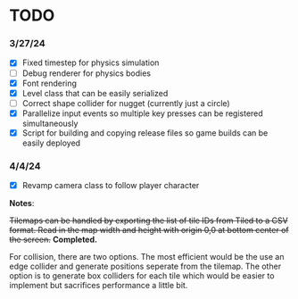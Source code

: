 # TODO

### 3/27/24

- [x] Fixed timestep for physics simulation
- [ ] Debug renderer for physics bodies
- [x] Font rendering
- [x] Level class that can be easily serialized
- [ ] Correct shape collider for nugget (currently just a circle)
- [x] Parallelize input events so multiple key presses can be registered simultaneously
- [x] Script for building and copying release files so game builds can be easily deployed

### 4/4/24

- [x] Revamp camera class to follow player character

**Notes**:

~~Tilemaps can be handled by exporting the list of tile IDs from Tiled to a CSV format.
Read in the map width and height with origin 0,0 at bottom center of the screen.~~ **Completed.**

For collision, there are two options. The most efficient would be the use an edge collider and generate
positions seperate from the tilemap. The other option is to generate box colliders for each tile
which would be easier to implement but sacrifices performance a little bit.